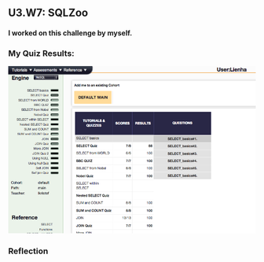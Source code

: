 ## U3.W7: SQLZoo

#### I worked on this challenge by myself.



### My Quiz Results:

![a link](https://github.com/lienha/phase_0_unit_3/blob/master/week_7/imgs/my_quizzes.jpg "my_quizzes")



### Reflection
